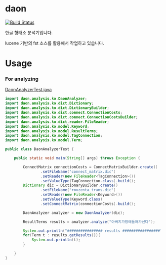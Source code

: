 # daon
[![Build Status](https://travis-ci.org/rasoio/daon.svg?branch=master)](https://travis-ci.org/rasoio/daon)

한글 형태소 분석기입니다.

lucene 기반의 fst 소스를 활용해서 작업하고 있습니다.

# Usage

### For analyzing

[DaonAnalyzerTest.java](https://github.com/rasoio/daon/blob/master/src/main/java/daon/analysis/ko/main/DaonAnalyzerExample.java)

```java
import daon.analysis.ko.DaonAnalyzer;
import daon.analysis.ko.dict.Dictionary;
import daon.analysis.ko.dict.DictionaryBuilder;
import daon.analysis.ko.dict.connect.ConnectionCosts;
import daon.analysis.ko.dict.connect.ConnectionCostsBuilder;
import daon.analysis.ko.dict.reader.FileReader;
import daon.analysis.ko.model.Keyword;
import daon.analysis.ko.model.ResultTerms;
import daon.analysis.ko.model.TagConnection;
import daon.analysis.ko.model.Term;

public class DaonAnalyzerTest {

    public static void main(String[] args) throws Exception {

        ConnectMatrix connectionCosts = ConnectMatrixBuilder.create()
                .setFileName("connect_matrix.dic")
                .setReader(new FileReader<TagConnection>())
                .setValueType(TagConnection.class).build();
        Dictionary dic = DictionaryBuilder.create()
                .setFileName("rouzenta_trans.dic")
                .setReader(new FileReader<Keyword>())
                .setValueType(Keyword.class)
                .setConnectMatrix(connectionCosts).build();

        DaonAnalyzer analyzer = new DaonAnalyzer(dic);

        ResultTerms results = analyzer.analyze("아버지가방에들어가신다");

        System.out.println("################ results #################");
        for(Term t : results.getResults()){
            System.out.println(t);
        }

    }
}

```
